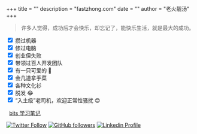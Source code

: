 +++
title = ""
description = "fastzhong.com"
date = ""
author = "老火靓汤"
+++

> 许多人觉得，成功后才会快乐，却忘记了，能快乐生活，就是最大的成功。

<form action="">
  <input type="checkbox" checked="checked"> 攒过机器<br>
  <input type="checkbox" checked="checked"> 修过电脑<br>
  <input type="checkbox" checked="checked"> 创业但失败<br>
  <input type="checkbox" checked="checked"> 带领过百人开发团队<br>
  <input type="checkbox" checked="checked"> 有一只可爱的 🐶<br>
  <input type="checkbox" checked="checked"> 会几道拿手菜<br>
  <input type="checkbox" checked="checked"> 各种文化衫<br>
  <input type="checkbox" checked="checked"> 脱发 😂<br>
    <input type="checkbox" checked="checked"> “入土级”老司机，欢迎正常性骚扰 😊<br>
</form>

<i class="fas fa-book-reader" aria-hidden="true"></i>&nbsp; [bits 学习笔记](https://bits.fastzhong.com)

[![Twitter Follow](https://img.shields.io/twitter/follow/fastzhong?label=%40fastzhonng&style=social)](https://twitter.com/fastzhong)
[![GitHub followers](https://img.shields.io/github/followers/fastzhong?label=fastzhong&style=social)](htttps://github.com/fastzhong)
[![Linkedin Profile](https://img.shields.io/badge/Linkedin-blue?style=flat&logo=linkedin&labelColor=blue)](https://sg.linkedin.com/in/zhonglun)
